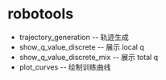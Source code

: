 # robotools
- trajectory_generation -- 轨迹生成  
- show_q_value_discrete -- 展示 local q  
- show_q_value_discrete_mix -- 展示 total q  
- plot_curves -- 绘制训练曲线  
